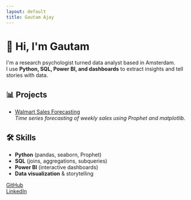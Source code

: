 ```yaml
---
layout: default
title: Gautam Ajay
---
```


# 👋 Hi, I'm Gautam

I'm a research psychologist turned data analyst based in Amsterdam.  
I use **Python, SQL, Power BI, and dashboards** to extract insights and tell stories with data.

## 📊 Projects

- [Walmart Sales Forecasting](projects/walmart.md)  
  _Time series forecasting of weekly sales using Prophet and matplotlib._

## 🛠 Skills

- **Python** (pandas, seaborn, Prophet)
- **SQL** (joins, aggregations, subqueries)
- **Power BI** (interactive dashboards)
- **Data visualization** & storytelling

[GitHub](https://github.com/GautamisAjay)  
[LinkedIn]([https://linkedin.com/in/YOUR-LINKEDIN-HERE](https://www.linkedin.com/in/gautam-ajay-668389121))
